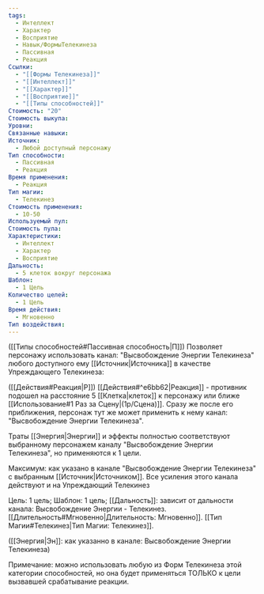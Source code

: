 ```yaml
---
tags:
  - Интеллект
  - Характер
  - Восприятие
  - Навык/ФормыТелекинеза
  - Пассивная
  - Реакция
Ссылки:
  - "[[Формы Телекинеза]]"
  - "[[Интеллект]]"
  - "[[Характер]]"
  - "[[Восприятие]]"
  - "[[Типы способностей]]"
Стоимость: "20"
Стоимость выкупа: 
Уровни: 
Связанные навыки: 
Источник:
  - Любой доступный персонажу
Тип способности:
  - Пассивная
  - Реакция
Время применения:
  - Реакция
Тип магии:
  - Телекинез
Стоимость применения:
  - 10-50
Используемый пул: 
Стоимость пула: 
Характеристики:
  - Интеллект
  - Характер
  - Восприятие
Дальность:
  - 5 клеток вокруг персонажа
Шаблон:
  - 1 Цель
Количество целей:
  - 1 Цель
Время действия:
  - Мгновенно
Тип воздействия:
---
```

([[Типы способностей#Пассивная способность|П]]) Позволяет персонажу использовать канал: "Высвобождение Энергии Телекинеза" любого доступного ему [[Источник|Источника]] в качестве Упреждающего Телекинеза:

([[Действия#Реакция|Р]]) [[Действия#^e6bb62|Реакция]] - противник подошел на расстояние 5 [[Клетка|клеток]] к персонажу или ближе [[Использование#1 Раз за Сцену|(1р/Сцена)]]. Сразу же после его приближения, персонаж тут же может применить к нему канал: "Высвобождение Энергии Телекинеза".

Траты [[Энергия|Энергии]] и эффекты полностью соответствуют выбранному персонажем каналу "Высвобождение Энергии Телекинеза", но применяются к 1 цели. 
 
Максимум: как указано в канале "Высвобождение Энергии Телекинеза" с выбранным [[Источник|Источником]]. Все усиления этого канала действуют и на Упреждающий Телекинез

Цель: 1 цель; Шаблон: 1 цель; [[Дальность]]: зависит от дальности канала: Высвобождение Энергии - Телекинез. [[Длительность#Мгновенно|Длительность: Мгновенно]]. [[Тип Магии#Телекинез|Тип Магии: Телекинез]].

([[Энергия|Эн]]: как указанно в канале: Высвобождение Энергии Телекинеза)

Примечание: можно использовать любую из Форм Телекинеза этой категории способностей, но она будет применяться ТОЛЬКО к цели вызвавшей срабатывание реакции. 